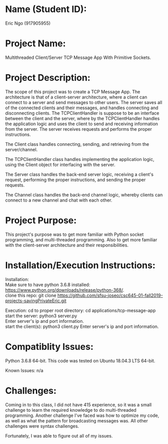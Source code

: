 # Name (Student ID):
Eric Ngo (917905955)

# Project Name: 
Multithreaded Client/Server TCP Message App With Primitive Sockets. 

# Project Description:
The scope of this project was to create a TCP Message App. The architecture is that of a client-server architecture, where a client can connect to a server and send messages to other users. The server saves all of the connected clients and their messages, and handles connecting and disconnecting clients. The TCPClientHandler is suppose to be an interface between the client and the server, where by the TCPClientHandler handles the application logic and uses the client to send and receiving information from the server. The server receives requests and performs the proper instructions.

The Client class handles connecting, sending, and retrieving from the server/channel.

The TCPClientHandler class handles implementing the application logic, using the Client object for interfacing with the server.

The Server class handles the back-end server logic, receiving a client's request, performing the proper instructions, and sending the proper requests.

The Channel class handles the back-end channel logic, whereby clients can connect to a new channel and chat with each other.

# Project Purpose:
This project's purpose was to get more familiar with Python socket programming, and multi-threaded programming. Also to get more familiar with the client-server architecture and their responsibilities.

# Installation/Execution Instructions:
Installation:  
Make sure to have python 3.6.8 installed: https://www.python.org/downloads/release/python-368/.  
clone this repo: git clone https://github.com/sfsu-joseo/csc645-01-fall2019-projects-savingPrivateEric.git  

Execution:
cd to proper root directory: cd applications/tcp-message-app  
start the server: python3 server.py  
Enter server's ip and port information.  
start the client(s): python3 client.py
Enter server's ip and port information.  

# Compatiblity Issues:
Python 3.6.8 64-bit. This code was tested on Ubuntu 18.04.3 LTS 64-bit.

Known Issues: n/a

# Challenges:
Coming in to this class, I did not have 415 experience, so it was a small challenge to learn the required knowledge to do multi-threaded programming. Another challenge I've faced was how to optimize my code, as well as what the pattern for broadcasting messages was. All other challenges were syntax challenges.

Fortunately, I was able to figure out all of my issues.
